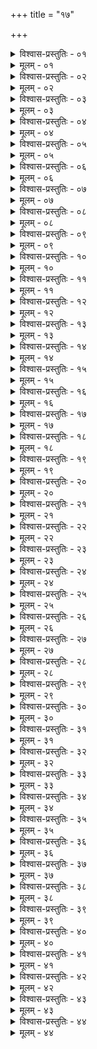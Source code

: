 +++
title = "१७"

+++


<details><summary>विश्वास-प्रस्तुतिः - ०१</summary>

०१  अथातः संन्यासविधिं व्याख्यास्यामः ॥
</details>

<details><summary>मूलम् - ०१</summary>

०१  अथातः संन्यासविधिं व्याख्यास्यामः ॥
</details>

<details><summary>विश्वास-प्रस्तुतिः - ०२</summary>

०२  सो ऽत एव ब्रह्मचर्यवान् प्रव्रजतीत्य् एकेषाम् ॥
</details>

<details><summary>मूलम् - ०२</summary>

०२  सो ऽत एव ब्रह्मचर्यवान् प्रव्रजतीत्य् एकेषाम् ॥
</details>

<details><summary>विश्वास-प्रस्तुतिः - ०३</summary>

०३  अथ शालीनयायावराणाम् अनपत्यानाम् ॥
</details>

<details><summary>मूलम् - ०३</summary>

०३  अथ शालीनयायावराणाम् अनपत्यानाम् ॥
</details>

<details><summary>विश्वास-प्रस्तुतिः - ०४</summary>

०४  विधुरो वा प्रजाः स्वधर्मे प्रतिष्ठाप्य वा ॥
</details>

<details><summary>मूलम् - ०४</summary>

०४  विधुरो वा प्रजाः स्वधर्मे प्रतिष्ठाप्य वा ॥
</details>

<details><summary>विश्वास-प्रस्तुतिः - ०५</summary>

०५  सप्तत्या ऊर्ध्वं संन्यासम् उपदिशन्ति ॥
</details>

<details><summary>मूलम् - ०५</summary>

०५  सप्तत्या ऊर्ध्वं संन्यासम् उपदिशन्ति ॥
</details>

<details><summary>विश्वास-प्रस्तुतिः - ०६</summary>

०६  वानप्रस्थस्य वा कर्मविरामे ॥
</details>

<details><summary>मूलम् - ०६</summary>

०६  वानप्रस्थस्य वा कर्मविरामे ॥
</details>

<details><summary>विश्वास-प्रस्तुतिः - ०७</summary>

०७  एष नित्यो महिमा ब्राह्मणस्य न कर्मणा वर्धते नोकनीयान् ।  
तस्यैवात्मा पदवित् तं विदित्वा न कर्मणा लिप्यतेपापकेन ॥ इति ॥ {च्फ़्। ब्ध्स् २।६।११।३०}
</details>

<details><summary>मूलम् - ०७</summary>

०७  एष नित्यो महिमा ब्राह्मणस्य न कर्मणा वर्धते नोकनीयान् ।  
तस्यैवात्मा पदवित् तं विदित्वा न कर्मणा लिप्यतेपापकेन ॥ इति ॥ {च्फ़्। ब्ध्स् २।६।११।३०}
</details>

<details><summary>विश्वास-प्रस्तुतिः - ०८</summary>

०८  अपुनर्भवं नयतीति नित्यः ॥
</details>

<details><summary>मूलम् - ०८</summary>

०८  अपुनर्भवं नयतीति नित्यः ॥
</details>

<details><summary>विश्वास-प्रस्तुतिः - ०९</summary>

०९  महद् एनं गमयतीति महिमा ॥
</details>

<details><summary>मूलम् - ०९</summary>

०९  महद् एनं गमयतीति महिमा ॥
</details>

<details><summary>विश्वास-प्रस्तुतिः - १०</summary>

१०  केशश्मश्रुलोमनखानि वापयित्वोपकल्पयते ॥
</details>

<details><summary>मूलम् - १०</summary>

१०  केशश्मश्रुलोमनखानि वापयित्वोपकल्पयते ॥
</details>

<details><summary>विश्वास-प्रस्तुतिः - ११</summary>

११  यष्टयः शिक्यं जलपवित्रं कमण्डलुं पात्रम् इति ॥
</details>

<details><summary>मूलम् - ११</summary>

११  यष्टयः शिक्यं जलपवित्रं कमण्डलुं पात्रम् इति ॥
</details>

<details><summary>विश्वास-प्रस्तुतिः - १२</summary>

१२  एतत् समादाय ग्रामान्ते ग्रामसीमान्ते ऽग्न्यगारेवाज्यं पयो दधीति त्रिवृत् प्राश्योपवसेत् ॥
</details>

<details><summary>मूलम् - १२</summary>

१२  एतत् समादाय ग्रामान्ते ग्रामसीमान्ते ऽग्न्यगारेवाज्यं पयो दधीति त्रिवृत् प्राश्योपवसेत् ॥
</details>

<details><summary>विश्वास-प्रस्तुतिः - १३</summary>

१३  अपो वा ॥
</details>

<details><summary>मूलम् - १३</summary>

१३  अपो वा ॥
</details>

<details><summary>विश्वास-प्रस्तुतिः - १४</summary>

१४  ॐ भूः सावित्रीं प्रविशामि तत् सवितुर् वरेण्यम् । ओंभुवः सावित्रीं प्रविशामि भर्गो देवस्य धीमहि । ॐ सुवः सावित्रीं प्रविशामि धियो यो नः प्रचोदयाद् इति । पच्छो ऽर्धर्चशस्ततः समस्तया च व्यस्तया च ॥
</details>

<details><summary>मूलम् - १४</summary>

१४  ॐ भूः सावित्रीं प्रविशामि तत् सवितुर् वरेण्यम् । ओंभुवः सावित्रीं प्रविशामि भर्गो देवस्य धीमहि । ॐ सुवः सावित्रीं प्रविशामि धियो यो नः प्रचोदयाद् इति । पच्छो ऽर्धर्चशस्ततः समस्तया च व्यस्तया च ॥
</details>

<details><summary>विश्वास-प्रस्तुतिः - १५</summary>

१५  आत्मानम् आत्मन आश्रमादाश्रमम् उपनीय ब्रह्मपूतो भवतीति विज्ञायते ॥ [k omits: आत्मानम् आत्मन]
</details>

<details><summary>मूलम् - १५</summary>

१५  आत्मानम् आत्मन आश्रमादाश्रमम् उपनीय ब्रह्मपूतो भवतीति विज्ञायते ॥ [k omits: आत्मानम् आत्मन]
</details>

<details><summary>विश्वास-प्रस्तुतिः - १६</summary>

१६  अथाप्य् उदाहरन्ति ।  
आश्रमाद् आश्रमं गत्वा हुतहोमो जितेन्द्रियः ।  
भिक्षाबलिपरिश्रान्तः पश्चाद् भवति भिक्षुकः ॥ इति ॥
</details>

<details><summary>मूलम् - १६</summary>

१६  अथाप्य् उदाहरन्ति ।  
आश्रमाद् आश्रमं गत्वा हुतहोमो जितेन्द्रियः ।  
भिक्षाबलिपरिश्रान्तः पश्चाद् भवति भिक्षुकः ॥ इति ॥
</details>

<details><summary>विश्वास-प्रस्तुतिः - १७</summary>

१७  स एष भिक्षुर् आनन्त्याय ॥
</details>

<details><summary>मूलम् - १७</summary>

१७  स एष भिक्षुर् आनन्त्याय ॥
</details>

<details><summary>विश्वास-प्रस्तुतिः - १८</summary>

१८  पुरादित्यस्यास्तमयाद् गार्हपत्यमुपसमाधायान्वाहार्यपचनम् आहृत्य ज्वलन्तम् आहवनीयमुद्धृत्य गार्हपत्य आज्यं विलाप्योत्पूय स्रुचि चतुर्गृहीतंगृहीत्वा समिद्वत्य् आहवनीये पूर्णाहुतिं जुहोति । ॐ स्वाहेति ॥
</details>

<details><summary>मूलम् - १८</summary>

१८  पुरादित्यस्यास्तमयाद् गार्हपत्यमुपसमाधायान्वाहार्यपचनम् आहृत्य ज्वलन्तम् आहवनीयमुद्धृत्य गार्हपत्य आज्यं विलाप्योत्पूय स्रुचि चतुर्गृहीतंगृहीत्वा समिद्वत्य् आहवनीये पूर्णाहुतिं जुहोति । ॐ स्वाहेति ॥
</details>

<details><summary>विश्वास-प्रस्तुतिः - १९</summary>

१९  एतद् ब्रह्मान्वाधानम् इति विज्ञायते ॥
</details>

<details><summary>मूलम् - १९</summary>

१९  एतद् ब्रह्मान्वाधानम् इति विज्ञायते ॥
</details>

<details><summary>विश्वास-प्रस्तुतिः - २०</summary>

२०  अथ सायं हुते ऽग्निहोत्र उत्तरेण गार्हपत्यं तृणानिसंस्तीर्य तेषु द्वंद्वं न्यञ्चि पात्राणि सादयित्वादक्षिणेनाहवनीयं ब्रह्मायतने दर्भान् संस्तीर्य तेषुकृष्णाजिनं चान्तर्धायैतां रात्रिं जागर्ति ॥
</details>

<details><summary>मूलम् - २०</summary>

२०  अथ सायं हुते ऽग्निहोत्र उत्तरेण गार्हपत्यं तृणानिसंस्तीर्य तेषु द्वंद्वं न्यञ्चि पात्राणि सादयित्वादक्षिणेनाहवनीयं ब्रह्मायतने दर्भान् संस्तीर्य तेषुकृष्णाजिनं चान्तर्धायैतां रात्रिं जागर्ति ॥
</details>

<details><summary>विश्वास-प्रस्तुतिः - २१</summary>

२१  य एवं विद्वान् ब्रह्मरात्रिम् उपोष्य ब्राह्मणो ऽग्नीन् समारोप्य प्रमीयते सर्वं पाप्मानं तरति तरतिब्रह्महत्याम् ॥ [k: उपोष्याग्नीन्]
</details>

<details><summary>मूलम् - २१</summary>

२१  य एवं विद्वान् ब्रह्मरात्रिम् उपोष्य ब्राह्मणो ऽग्नीन् समारोप्य प्रमीयते सर्वं पाप्मानं तरति तरतिब्रह्महत्याम् ॥ [k: उपोष्याग्नीन्]
</details>

<details><summary>विश्वास-प्रस्तुतिः - २२</summary>

२२  अथ ब्राह्मे मुहूर्त उत्थाय काल एव प्रातरग्निहोत्रंजुहोति ॥
</details>

<details><summary>मूलम् - २२</summary>

२२  अथ ब्राह्मे मुहूर्त उत्थाय काल एव प्रातरग्निहोत्रंजुहोति ॥
</details>

<details><summary>विश्वास-प्रस्तुतिः - २३</summary>

२३  अथ पृष्ठ्यां स्तीर्त्वापः प्रणीय वैश्वानरंद्वादशकपालं निर्वपति । सा प्रसिद्धेष्टिः संतिष्ठते ॥
</details>

<details><summary>मूलम् - २३</summary>

२३  अथ पृष्ठ्यां स्तीर्त्वापः प्रणीय वैश्वानरंद्वादशकपालं निर्वपति । सा प्रसिद्धेष्टिः संतिष्ठते ॥
</details>

<details><summary>विश्वास-प्रस्तुतिः - २४</summary>

२४  आहवनीये ऽग्निहोत्रपात्राणि प्रक्षिपत्य् अमृन्मयान्यनश्ममयानि ॥ [k: प्रक्षिपेद् अमृण्मयान्य् अनायसानि]
</details>

<details><summary>मूलम् - २४</summary>

२४  आहवनीये ऽग्निहोत्रपात्राणि प्रक्षिपत्य् अमृन्मयान्यनश्ममयानि ॥ [k: प्रक्षिपेद् अमृण्मयान्य् अनायसानि]
</details>

<details><summary>विश्वास-प्रस्तुतिः - २५</summary>

२५  गार्हपत्ये ऽरणी । भवतं नः समनसाव् इति ॥
</details>

<details><summary>मूलम् - २५</summary>

२५  गार्हपत्ये ऽरणी । भवतं नः समनसाव् इति ॥
</details>

<details><summary>विश्वास-प्रस्तुतिः - २६</summary>

२६  आत्मन्य् अग्नीन् समारोपयते । या ते अग्नेयज्ञिया तनूर् इति त्रिस् त्रिर् एकैकं समाजिघ्रति ॥ [k: अथात्मन्य्]
</details>

<details><summary>मूलम् - २६</summary>

२६  आत्मन्य् अग्नीन् समारोपयते । या ते अग्नेयज्ञिया तनूर् इति त्रिस् त्रिर् एकैकं समाजिघ्रति ॥ [k: अथात्मन्य्]
</details>

<details><summary>विश्वास-प्रस्तुतिः - २७</summary>

२७  अथान्तर्वेदि तिष्ठन् । ॐ भूर् भुवः सुवः संन्यस्तंमया संन्यस्तं मया संन्यस्तं मयेति । त्रिर् उपांशूक्त्वा त्रिरुच्चैः ॥
</details>

<details><summary>मूलम् - २७</summary>

२७  अथान्तर्वेदि तिष्ठन् । ॐ भूर् भुवः सुवः संन्यस्तंमया संन्यस्तं मया संन्यस्तं मयेति । त्रिर् उपांशूक्त्वा त्रिरुच्चैः ॥
</details>

<details><summary>विश्वास-प्रस्तुतिः - २८</summary>

२८  त्रिषत्या हि देवा इति विज्ञायते ॥
</details>

<details><summary>मूलम् - २८</summary>

२८  त्रिषत्या हि देवा इति विज्ञायते ॥
</details>

<details><summary>विश्वास-प्रस्तुतिः - २९</summary>

२९  अभयं सर्वभूतेभ्यो मत्त इति चापां पूर्णम् अञ्जलिंनिनयति ॥
</details>

<details><summary>मूलम् - २९</summary>

२९  अभयं सर्वभूतेभ्यो मत्त इति चापां पूर्णम् अञ्जलिंनिनयति ॥
</details>

<details><summary>विश्वास-प्रस्तुतिः - ३०</summary>

३०  अथाप्य् उदाहरन्ति ।  
अभयं सर्वभूतेभ्यो दत्त्वा यश् चरते मुनिः ।  
न तस्य सर्वभूतेभ्यो भयं चापीह जायते ॥ इति ॥ [k: चापि ह]
</details>

<details><summary>मूलम् - ३०</summary>

३०  अथाप्य् उदाहरन्ति ।  
अभयं सर्वभूतेभ्यो दत्त्वा यश् चरते मुनिः ।  
न तस्य सर्वभूतेभ्यो भयं चापीह जायते ॥ इति ॥ [k: चापि ह]
</details>

<details><summary>विश्वास-प्रस्तुतिः - ३१</summary>

३१  स वाचंयमो भवति ॥
</details>

<details><summary>मूलम् - ३१</summary>

३१  स वाचंयमो भवति ॥
</details>

<details><summary>विश्वास-प्रस्तुतिः - ३२</summary>

३२  सखा मा गोपायेति दण्डम् आदत्ते ॥ [k: मे]
</details>

<details><summary>मूलम् - ३२</summary>

३२  सखा मा गोपायेति दण्डम् आदत्ते ॥ [k: मे]
</details>

<details><summary>विश्वास-प्रस्तुतिः - ३३</summary>

३३  यद् अस्य पारे रजस इति शिक्यं गृह्णाति ॥
</details>

<details><summary>मूलम् - ३३</summary>

३३  यद् अस्य पारे रजस इति शिक्यं गृह्णाति ॥
</details>

<details><summary>विश्वास-प्रस्तुतिः - ३४</summary>

३४  येन देवाः पवित्रेणेति जलपवित्रं गृह्णाति ॥
</details>

<details><summary>मूलम् - ३४</summary>

३४  येन देवाः पवित्रेणेति जलपवित्रं गृह्णाति ॥
</details>

<details><summary>विश्वास-प्रस्तुतिः - ३५</summary>

३५  येन देवा ज्योतिषोर्ध्वा उदायन्न् इति कमण्डलुं गृह्णाति ॥
</details>

<details><summary>मूलम् - ३५</summary>

३५  येन देवा ज्योतिषोर्ध्वा उदायन्न् इति कमण्डलुं गृह्णाति ॥
</details>

<details><summary>विश्वास-प्रस्तुतिः - ३६</summary>

३६  सप्तव्याहृतिभिः पात्रं गृह्णाति ॥
</details>

<details><summary>मूलम् - ३६</summary>

३६  सप्तव्याहृतिभिः पात्रं गृह्णाति ॥
</details>

<details><summary>विश्वास-प्रस्तुतिः - ३७</summary>

३७  यष्टयः शिक्यं जलपवित्रं कमण्डलुं पात्रम् इत्य् एतत्समादाय यत्रापस् तत्र [k: तद्] गत्वा स्नात्वाप आचम्यसुरभिमत्याब्लिङ्गाभिर् वारुणीभिर् हिरण्यवर्णाभिः पावमानीभिरिति मार्जयित्वान्तर्जलगतो ऽघमर्षणेन षोडश प्राणायामान्धारयित्वोत्तीर्य वासः पीडयित्वान्यत् प्रयतं वासःपरिधायाप आचम्य । ॐ भूर् भुवः सुवर् इति । जलपवित्रमादाय तर्पयति । ॐ भूस् तर्पयामि । ॐ भुवस् तर्पयामि । ओंसुवस् तर्पयामि । ॐ महस् तर्पयामि । ॐ जनस् तर्पयामि । ॐ तपस्तर्पयामि । ॐ सत्यं तर्पयामीति ॥
</details>

<details><summary>मूलम् - ३७</summary>

३७  यष्टयः शिक्यं जलपवित्रं कमण्डलुं पात्रम् इत्य् एतत्समादाय यत्रापस् तत्र [k: तद्] गत्वा स्नात्वाप आचम्यसुरभिमत्याब्लिङ्गाभिर् वारुणीभिर् हिरण्यवर्णाभिः पावमानीभिरिति मार्जयित्वान्तर्जलगतो ऽघमर्षणेन षोडश प्राणायामान्धारयित्वोत्तीर्य वासः पीडयित्वान्यत् प्रयतं वासःपरिधायाप आचम्य । ॐ भूर् भुवः सुवर् इति । जलपवित्रमादाय तर्पयति । ॐ भूस् तर्पयामि । ॐ भुवस् तर्पयामि । ओंसुवस् तर्पयामि । ॐ महस् तर्पयामि । ॐ जनस् तर्पयामि । ॐ तपस्तर्पयामि । ॐ सत्यं तर्पयामीति ॥
</details>

<details><summary>विश्वास-प्रस्तुतिः - ३८</summary>

३८  देववत् पितृभ्यो ऽञ्जलिम् आदाय [k:उपादाय] । ॐ भूः स्वधा । ॐ भुवः स्वधा । ॐ सुवः स्वधा । ओंभूर् भुवः सुवर् महर् नम इति ॥ [k omits: देववत्]
</details>

<details><summary>मूलम् - ३८</summary>

३८  देववत् पितृभ्यो ऽञ्जलिम् आदाय [k:उपादाय] । ॐ भूः स्वधा । ॐ भुवः स्वधा । ॐ सुवः स्वधा । ओंभूर् भुवः सुवर् महर् नम इति ॥ [k omits: देववत्]
</details>

<details><summary>विश्वास-प्रस्तुतिः - ३९</summary>

३९  अथ । उद् उ त्यम् । चित्रम् इति । द्वाभ्याम् आदित्यम् उपतिष्ठते ॥
</details>

<details><summary>मूलम् - ३९</summary>

३९  अथ । उद् उ त्यम् । चित्रम् इति । द्वाभ्याम् आदित्यम् उपतिष्ठते ॥
</details>

<details><summary>विश्वास-प्रस्तुतिः - ४०</summary>

४०  ओम् इति ब्रह्म ब्रह्म वा एष ज्योतिर् य एष तपत्य् एष वेदो य एष तपति वेद्यम् एवैतद् य एष तपति । एवम् एवैष आत्मानं तर्पयति । आत्मने नमस्करोति । आत्माब्रह्मात्मा ज्योतिः ॥ [k: ओम् एष ज्योतिः य एष ज्योतिः य एष तर्पत्यैष वेदा य एव तर्पयति वेद्यम् एवैतद् य एष तर्पयति॥।]
</details>

<details><summary>मूलम् - ४०</summary>

४०  ओम् इति ब्रह्म ब्रह्म वा एष ज्योतिर् य एष तपत्य् एष वेदो य एष तपति वेद्यम् एवैतद् य एष तपति । एवम् एवैष आत्मानं तर्पयति । आत्मने नमस्करोति । आत्माब्रह्मात्मा ज्योतिः ॥ [k: ओम् एष ज्योतिः य एष ज्योतिः य एष तर्पत्यैष वेदा य एव तर्पयति वेद्यम् एवैतद् य एष तर्पयति॥।]
</details>

<details><summary>विश्वास-प्रस्तुतिः - ४१</summary>

४१  सावित्रीं सहस्रकृत्व आवर्तयेच् छतकृत्वो ऽपरिमितकृत्वो वा ॥
</details>

<details><summary>मूलम् - ४१</summary>

४१  सावित्रीं सहस्रकृत्व आवर्तयेच् छतकृत्वो ऽपरिमितकृत्वो वा ॥
</details>

<details><summary>विश्वास-प्रस्तुतिः - ४२</summary>

४२  ॐ भूर् भुवः सुवर् इति जलपवित्रम् आदायापो गृह्णाति ॥ [k: पवित्रम्]
</details>

<details><summary>मूलम् - ४२</summary>

४२  ॐ भूर् भुवः सुवर् इति जलपवित्रम् आदायापो गृह्णाति ॥ [k: पवित्रम्]
</details>

<details><summary>विश्वास-प्रस्तुतिः - ४३</summary>

४३  नात ऊर्ध्वम् अनुद्धृताभिर् अद्भिरपरिस्रुताभिर् अपरिपूताभिर् वाचामेत् ॥ [k: न चात]
</details>

<details><summary>मूलम् - ४३</summary>

४३  नात ऊर्ध्वम् अनुद्धृताभिर् अद्भिरपरिस्रुताभिर् अपरिपूताभिर् वाचामेत् ॥ [k: न चात]
</details>

<details><summary>विश्वास-प्रस्तुतिः - ४४</summary>

४४  न चात ऊर्ध्वं शुक्लं वासो धारयेत् ॥
</details>

<details><summary>मूलम् - ४४</summary>

४४  न चात ऊर्ध्वं शुक्लं वासो धारयेत् ॥
</details>
